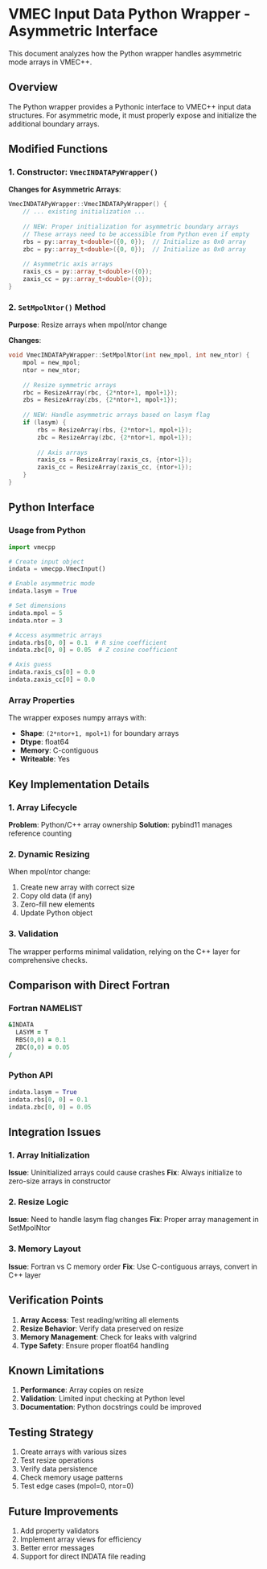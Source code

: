 # VMEC Input Data Python Wrapper - Asymmetric Interface

This document analyzes how the Python wrapper handles asymmetric mode arrays in VMEC++.

## Overview

The Python wrapper provides a Pythonic interface to VMEC++ input data structures. For asymmetric mode, it must properly expose and initialize the additional boundary arrays.

## Modified Functions

### 1. Constructor: `VmecINDATAPyWrapper()`

**Changes for Asymmetric Arrays**:
```cpp
VmecINDATAPyWrapper::VmecINDATAPyWrapper() {
    // ... existing initialization ...
    
    // NEW: Proper initialization for asymmetric boundary arrays
    // These arrays need to be accessible from Python even if empty
    rbs = py::array_t<double>({0, 0});  // Initialize as 0x0 array
    zbc = py::array_t<double>({0, 0});  // Initialize as 0x0 array
    
    // Asymmetric axis arrays
    raxis_cs = py::array_t<double>({0});
    zaxis_cc = py::array_t<double>({0});
}
```

### 2. `SetMpolNtor()` Method

**Purpose**: Resize arrays when mpol/ntor change

**Changes**:
```cpp
void VmecINDATAPyWrapper::SetMpolNtor(int new_mpol, int new_ntor) {
    mpol = new_mpol;
    ntor = new_ntor;
    
    // Resize symmetric arrays
    rbc = ResizeArray(rbc, {2*ntor+1, mpol+1});
    zbs = ResizeArray(zbs, {2*ntor+1, mpol+1});
    
    // NEW: Handle asymmetric arrays based on lasym flag
    if (lasym) {
        rbs = ResizeArray(rbs, {2*ntor+1, mpol+1});
        zbc = ResizeArray(zbc, {2*ntor+1, mpol+1});
        
        // Axis arrays
        raxis_cs = ResizeArray(raxis_cs, {ntor+1});
        zaxis_cc = ResizeArray(zaxis_cc, {ntor+1});
    }
}
```

## Python Interface

### Usage from Python

```python
import vmecpp

# Create input object
indata = vmecpp.VmecInput()

# Enable asymmetric mode
indata.lasym = True

# Set dimensions
indata.mpol = 5
indata.ntor = 3

# Access asymmetric arrays
indata.rbs[0, 0] = 0.1  # R sine coefficient
indata.zbc[0, 0] = 0.05  # Z cosine coefficient

# Axis guess
indata.raxis_cs[0] = 0.0
indata.zaxis_cc[0] = 0.0
```

### Array Properties

The wrapper exposes numpy arrays with:
- **Shape**: `(2*ntor+1, mpol+1)` for boundary arrays
- **Dtype**: float64
- **Memory**: C-contiguous
- **Writeable**: Yes

## Key Implementation Details

### 1. Array Lifecycle

**Problem**: Python/C++ array ownership
**Solution**: pybind11 manages reference counting

### 2. Dynamic Resizing

When mpol/ntor change:
1. Create new array with correct size
2. Copy old data (if any)
3. Zero-fill new elements
4. Update Python object

### 3. Validation

The wrapper performs minimal validation, relying on the C++ layer for comprehensive checks.

## Comparison with Direct Fortran

### Fortran NAMELIST
```fortran
&INDATA
  LASYM = T
  RBS(0,0) = 0.1
  ZBC(0,0) = 0.05
/
```

### Python API
```python
indata.lasym = True
indata.rbs[0, 0] = 0.1
indata.zbc[0, 0] = 0.05
```

## Integration Issues

### 1. Array Initialization

**Issue**: Uninitialized arrays could cause crashes
**Fix**: Always initialize to zero-size arrays in constructor

### 2. Resize Logic

**Issue**: Need to handle lasym flag changes
**Fix**: Proper array management in SetMpolNtor

### 3. Memory Layout

**Issue**: Fortran vs C memory order
**Fix**: Use C-contiguous arrays, convert in C++ layer

## Verification Points

1. **Array Access**: Test reading/writing all elements
2. **Resize Behavior**: Verify data preserved on resize
3. **Memory Management**: Check for leaks with valgrind
4. **Type Safety**: Ensure proper float64 handling

## Known Limitations

1. **Performance**: Array copies on resize
2. **Validation**: Limited input checking at Python level
3. **Documentation**: Python docstrings could be improved

## Testing Strategy

1. Create arrays with various sizes
2. Test resize operations
3. Verify data persistence
4. Check memory usage patterns
5. Test edge cases (mpol=0, ntor=0)

## Future Improvements

1. Add property validators
2. Implement array views for efficiency
3. Better error messages
4. Support for direct INDATA file reading